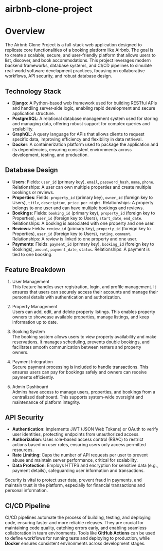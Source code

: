 # airbnb-clone-project

# Overview
The Airbnb Clone Project is a full-stack web application designed to replicate core functionalities of a booking platform like Airbnb. The goal is to create a scalable, secure, and user-friendly platform that allows users to list, discover, and book accommodations. This project leverages modern backend frameworks, database systems, and CI/CD pipelines to simulate real-world software development practices, focusing on collaborative workflows, API security, and robust database design.

## Technology Stack
- **Django**: A Python-based web framework used for building RESTful APIs and handling server-side logic, enabling rapid development and secure application structure.
- **PostgreSQL**: A relational database management system used for storing and managing data, offering robust support for complex queries and scalability.
- **GraphQL**: A query language for APIs that allows clients to request specific data, improving efficiency and flexibility in data retrieval.
- **Docker**: A containerization platform used to package the application and its dependencies, ensuring consistent environments across development, testing, and production.
  
## Database Design
- **Users**: Fields: `user_id` (primary key), `email`, `password_hash`, `name`, `phone`. Relationships: A user can own multiple properties and create multiple bookings or reviews.
- **Properties**: Fields: `property_id` (primary key), `owner_id` (foreign key to Users), `title`, `description`, `price_per_night`. Relationships: A property belongs to one user and can have multiple bookings and reviews.
- **Bookings**: Fields: `booking_id` (primary key), `property_id` (foreign key to Properties), `user_id` (foreign key to Users), `start_date`, `end_date`. Relationships: A booking is associated with one property and one user.
- **Reviews**: Fields: `review_id` (primary key), `property_id` (foreign key to Properties), `user_id` (foreign key to Users), `rating`, `comment`. Relationships: A review is linked to one property and one user.
- **Payments**: Fields: `payment_id` (primary key), `booking_id` (foreign key to Bookings), `amount`, `payment_date`, `status`. Relationships: A payment is tied to one booking.
 ## Feature Breakdown

1. User Management  
This feature handles user registration, login, and profile management. It ensures that users can securely access their accounts and manage their personal details with authentication and authorization.

2. Property Management  
Users can add, edit, and delete property listings. This enables property owners to showcase available properties, manage listings, and keep information up to date.

3. Booking System  
The booking system allows users to view property availability and make reservations. It manages scheduling, prevents double bookings, and facilitates smooth communication between renters and property owners.

4. Payment Integration  
Secure payment processing is included to handle transactions. This ensures users can pay for bookings safely and owners can receive payments efficiently.

5. Admin Dashboard  
Admins have access to manage users, properties, and bookings from a centralized dashboard. This supports system-wide oversight and maintenance of platform integrity.

## API Security
- **Authentication**: Implements JWT (JSON Web Tokens) or OAuth to verify user identities, protecting endpoints from unauthorized access.
- **Authorization**: Uses role-based access control (RBAC) to restrict actions based on user roles, ensuring users only access permitted resources.
- **Rate Limiting**: Caps the number of API requests per user to prevent abuse and maintain server performance, critical for scalability.
- **Data Protection**: Employs HTTPS and encryption for sensitive data (e.g., payment details), safeguarding user information and transactions.

Security is vital to protect user data, prevent fraud in payments, and maintain trust in the platform, especially for financial transactions and personal information.

## CI/CD Pipeline
CI/CD pipelines automate the process of building, testing, and deploying code, ensuring faster and more reliable releases. They are crucial for maintaining code quality, catching errors early, and enabling seamless collaboration in team environments. Tools like **GitHub Actions** can be used to define workflows for running tests and deploying to production, while **Docker** ensures consistent environments across development stages. 

